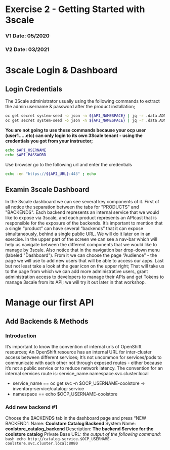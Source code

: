 # Exercise 2 - Getting Started with 3scale
### V1 Date: 05/2020
### V2 Date: 03/2021



# 3scale Login & Dashboard
## Login Credentials
The 3Scale administrator usually using the following commands to extract the admin username & password after the product installation;
```bash
oc get secret system-seed -o json -n ${API_NAMESPACE} | jq -r .data.ADMIN_USER | base64 -d ; echo
oc get secret system-seed -o json -n ${API_NAMESPACE} | jq -r .data.ADMIN_PASSWORD | base64 -d ; echo
```

**You are not going to use these commands because your ocp user (user1…..etc) can only login to its own 3Scale tenant - using the credentials you got from your instructor;**
```bash
echo $API_USERNAME
echo $API_PASSWORD

```

Use browser go to the following url and enter the credentials
```bash
echo -en "https://${API_URL}:443" ; echo
```

## Examin 3scale Dashboard
In the 3scale dashboard we can see several key components of it. 
First of all notice the separation between the tabs for "PRODUCTS" and "BACKENDS".
Each backend represents an internal service that we would like to expose via 3scale, and each product represents an APIcast that is responsible for the exposure of the backends.
It’s important to mention that a single “product” can have several “backends” that it can expose simultaneously, behind a single public URL. We will do it later on in an exercise.
In the upper part of the screen we can see a nav-bar which will help us navigate between the different components that we would like to manage by 3scale. 
Also notice that in the navigation bar drop-down menu (labeled "Dashboard"). From it we can choose the page “Audience” - the page we will use to add new users that will be able to access our apps.
Last but not least take a look at the gear icon on the upper right; That will take us to the page from which we can add more administrative users, grant administration access to developers to manage their APIs and get Tokens to manage 3scale from its API; we will try it out later in that workshop.

# Manage our first API
## Add Backends & Methods
### Introduction
It’s important to know the convention of internal urls of OpenShift resources;
An OpenShift resource has an internal URL for inter-cluster access between different services; It’s not uncommon for services/pods to communicate with each other not through exposed routes - either because it’s not a public service or to reduce network latency.
The convention for an internal services route is: service_name.namespace.svc.cluster.local

* service_name == oc get svc -n $OCP_USERNAME-coolstore ⇒ inventory-service/catalog-service
* namespace == echo $OCP_USERNAME-coolstore

### Add new backend #1
Choose the BACKENDS tab in the dashboard page and press “NEW BACKEND”:
	Name: **Coolstore Catalog Backend**
	System Name: **coolstore_catalog_backend**
	Description: **The backend Service for the coolstore catalog**
	Private Base URL: *the output of the following command:*
    ```bash
    echo http://catalog-service.$OCP_USERNAME-coolstore.svc.cluster.local:8080
    ```
